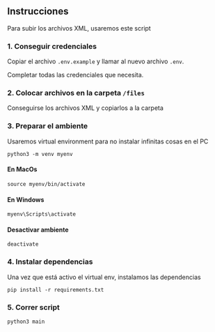 ## Instrucciones

Para subir los archivos XML, usaremos este script

### 1. Conseguir credenciales

Copiar el archivo `.env.example` y llamar al nuevo archivo `.env`. 

Completar todas las credenciales que necesita.

### 2. Colocar archivos en la carpeta `/files`

Conseguirse los archivos XML y copiarlos a la carpeta

### 3. Preparar el ambiente

Usaremos virtual environment para no instalar infinitas cosas en el PC

```shell
python3 -m venv myenv
```

#### En MacOs

```shell
source myenv/bin/activate
```

#### En Windows

```shell
myenv\Scripts\activate
```

#### Desactivar ambiente

```shell
deactivate
```

### 4. Instalar dependencias

Una vez que está activo el virtual env, instalamos las dependencias

```shell
pip install -r requirements.txt
```

### 5. Correr script

```shell
python3 main
```
